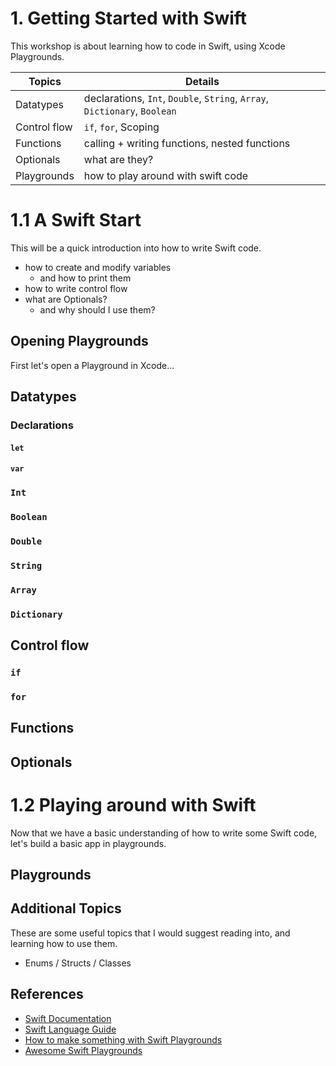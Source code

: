 # 1. Getting Started with Swift

This workshop is about learning how to code in Swift, using Xcode Playgrounds.

| Topics       | Details            |
| ------------ | ------------------ |
| Datatypes   | declarations, `Int`, `Double`, `String`, `Array`, `Dictionary`, `Boolean` |
| Control flow | `if`, `for`, Scoping |
| Functions    | calling + writing functions, nested functions |
| Optionals    | what are they?     |
| Playgrounds  | how to play around with swift code |

# 1.1 A Swift Start

This will be a quick introduction into how to write Swift code.
- how to create and modify variables
  - and how to print them
- how to write control flow
- what are Optionals?
  - and why should I use them?

## Opening Playgrounds

First let's open a Playground in Xcode...

## Datatypes

### Declarations

#### `let`

#### `var`

### `Int`

### `Boolean`

### `Double`

### `String`

### `Array`

### `Dictionary`

## Control flow

### `if`

### `for`

## Functions

## Optionals

# 1.2 Playing around with Swift

Now that we have a basic understanding of how to write some Swift code, let's build a basic app in playgrounds.

## Playgrounds

## Additional Topics

These are some useful topics that I would suggest reading into, and learning how to use them.

- Enums / Structs / Classes

## References

- [Swift Documentation](https://developer.apple.com/reference/swift)
- [Swift Language Guide](https://docs.swift.org/swift-book/LanguageGuide/TheBasics.html)
- [How to make something with Swift Playgrounds](https://www.freecodecamp.org/news/how-to-make-something-with-swift-playgrounds-33e560b84184/)
- [Awesome Swift Playgrounds](https://github.com/uraimo/Awesome-Swift-Playgrounds)
